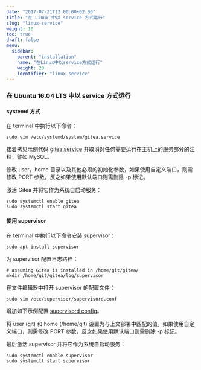 ```yaml
---
date: "2017-07-21T12:00:00+02:00"
title: "在 Linux 中以 service 方式运行"
slug: "linux-service"
weight: 10
toc: true
draft: false
menu:
  sidebar:
    parent: "installation"
    name: "在Linux中以service方式运行"
    weight: 20
    identifier: "linux-service"
---
```


### 在 Ubuntu 16.04 LTS 中以 service 方式运行

#### systemd 方式

在 terminal 中执行以下命令：
```
sudo vim /etc/systemd/system/gitea.service
```

接着拷贝示例代码 [gitea.service](https://github.com/go-gitea/gitea/blob/master/contrib/systemd/gitea.service) 并取消对任何需要运行在主机上的服务部分的注释，譬如 MySQL。

修改 user，home 目录以及其他必须的初始化参数，如果使用自定义端口，则需修改 PORT 参数，反之如果使用默认端口则需删除 -p 标记。

激活 Gitea 并将它作为系统自启动服务：
```
sudo systemctl enable gitea
sudo systemctl start gitea
```


#### 使用 supervisor

在 terminal 中执行以下命令安装 supervisor：
```
sudo apt install supervisor
```

为 supervisor 配置日志路径：
```
# assuming Gitea is installed in /home/git/gitea/
mkdir /home/git/gitea/log/supervisor
```

在文件编辑器中打开 supervisor 的配置文件：
```
sudo vim /etc/supervisor/supervisord.conf
```

增加如下示例配置
[supervisord config](https://github.com/go-gitea/gitea/blob/master/contrib/supervisor/gitea)。

将 user (git) 和 home (/home/git) 设置为与上文部署中匹配的值。如果使用自定义端口，则需修改 PORT 参数，反之如果使用默认端口则需删除 -p 标记。

最后激活 supervisor 并将它作为系统自启动服务：
```
sudo systemctl enable supervisor
sudo systemctl start supervisor
```
